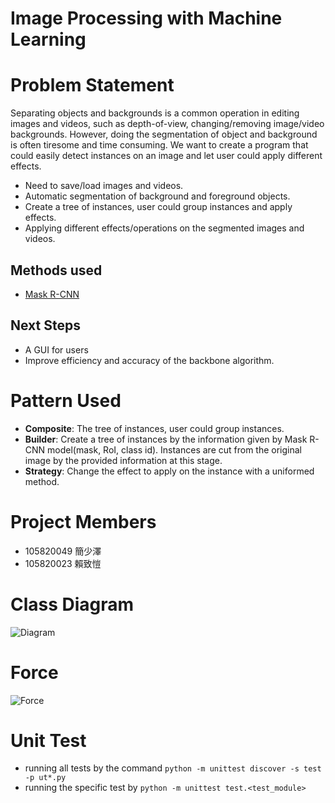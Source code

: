 Image Processing with Machine Learning
===

# Problem Statement
Separating objects and backgrounds is a common operation in editing images and videos, such as depth-of-view, changing/removing image/video backgrounds. However, doing the segmentation of object and background is often tiresome and time consuming. We want to create a program that could easily detect instances on an image and let user could apply different effects.

- Need to save/load images and videos.
- Automatic segmentation of background and foreground objects.
- Create a tree of instances, user could group instances and apply effects.
- Applying different effects/operations on the segmented images and videos.

## Methods used
- [Mask R-CNN](https://arxiv.org/abs/1703.06870)

## Next Steps
- A GUI for users
- Improve efficiency and accuracy of the backbone algorithm.

# Pattern Used
- **Composite**: The tree of instances, user could group instances.
- **Builder**: Create a tree of instances by the information given by Mask R-CNN model(mask, RoI, class id). Instances are cut from the original image by the provided information at this stage.
- **Strategy**: Change the effect to apply on the instance with a uniformed  method.

# Project Members
- 105820049 簡少澤
- 105820023 賴致愷

# Class Diagram
![Diagram](https://i.imgur.com/2gnXdjM.png)

# Force
![Force](https://i.imgur.com/1907adC.png)

# Unit Test
- running all tests by the command `python -m unittest discover -s test -p ut*.py`
- running the specific test by `python -m unittest test.<test_module>`
